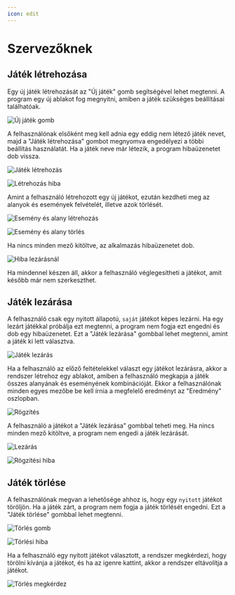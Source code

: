 ```yaml
---
icon: edit
---
```

# Szervezőknek

## Játék létrehozása
Egy új játék létrehozását az "Új játék" gomb segítségével lehet megtenni. A program egy új ablakot fog megnyitni, amiben a játék szükséges beállításai találhatóak.

![Új játék gomb](../img/felhasznaloi/szervezoknek/ujjatek.jpg)

A felhasználónak elsőként meg kell adnia egy eddig nem létező játék nevet, majd a "Játék létrehozása" gombot megnyomva engedélyezi a többi beállítás használatát. Ha a játék neve már létezik, a program hibaüzenetet dob vissza.

![Játék létrehozás](../img/felhasznaloi/szervezoknek/ablak.jpg)

![Létrehozás hiba](../img/felhasznaloi/szervezoknek/letrehozasihiba.jpg)

Amint a felhasználó létrehozott egy új játékot, ezután kezdheti meg az alanyok és események felvételét, illetve azok törlését.

![Esemény és alany létrehozás](../img/felhasznaloi/szervezoknek/alanyesemenyletrehozas.jpg)

![Esemény és alany törlés](../img/felhasznaloi/szervezoknek/alanyesemenytorles.jpg)

Ha nincs minden mező kitöltve, az alkalmazás hibaüzenetet dob.

![Hiba lezárásnál](../img/felhasznaloi/szervezoknek/veglegesiteshiba.jpg)

Ha mindennel készen áll, akkor a felhasználó véglegesítheti a játékot, amit később már nem szerkeszthet.

## Játék lezárása
A felhasználó csak egy nyitott állapotú, `saját` játékot képes lezárni. Ha egy lezárt játékkal próbálja ezt megtenni, a program nem fogja ezt engedni és dob egy hibaüzenetet. Ezt a "Játék lezárása" gombbal lehet megtenni, amint a játék ki lett választva.

![Játék lezárás](../img/felhasznaloi/szervezoknek/jateklezaras.jpg)

Ha a felhasználó az előző feltételekkel választ egy játékot lezárásra, akkor a rendszer létrehoz egy ablakot, amiben a felhasználó megkapja a játék összes alanyának és eseményének kombinációját. Ekkor a felhasználónak minden egyes mezőbe be kell írnia a megfelelő eredményt az "Eredmény" oszlopban.

![Rögzítés](../img/felhasznaloi/szervezoknek/eredmenyrogzitoablak.jpg)

A felhasználó a játékot a "Játék lezárása" gombbal teheti meg. Ha nincs minden mező kitöltve, a program nem engedi a játék lezárását.

![Lezárás](../img/felhasznaloi/szervezoknek/rogzitesgomb.jpg)

![Rögzítési hiba](../img/felhasznaloi/szervezoknek/rogziteshiba.jpg)

## Játék törlése
A felhasználónak megvan a lehetősége ahhoz is, hogy egy `nyitott` játékot töröljön. Ha a játék zárt, a program nem fogja a játék törlését engedni. Ezt a "Játék törlése" gombbal lehet megtenni.

![Törlés gomb](../img/felhasznaloi/szervezoknek/torlesgomb.jpg)

![Törlési hiba](../img/felhasznaloi/szervezoknek/torleshiba.jpg)

Ha a felhasználó egy nyitott játékot választott, a rendszer megkérdezi, hogy törölni kívánja a játékot, és ha az igenre kattint, akkor a rendszer eltávolítja a játékot.

![Törlés megkérdez](../img/felhasznaloi/szervezoknek/torlesmegkerdez.jpg)